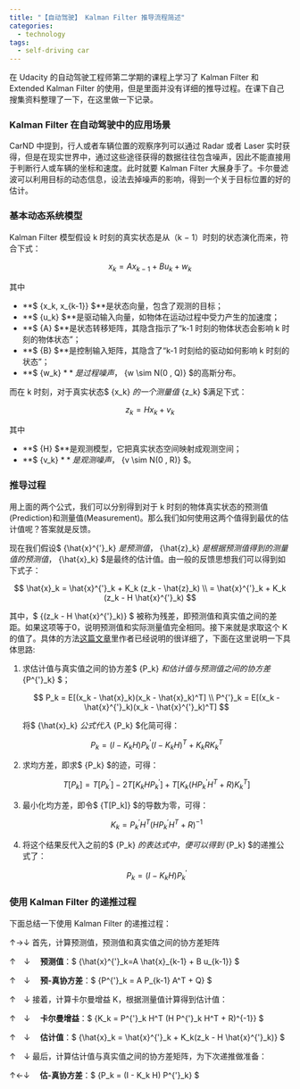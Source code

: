 ```yaml
---
title: "【自动驾驶】 Kalman Filter 推导流程简述"
categories:
  - technology
tags:
  - self-driving car
---
```


在 Udacity 的自动驾驶工程师第二学期的课程上学习了 Kalman Filter 和 Extended Kalman Filter 的使用，但是里面并没有详细的推导过程。在课下自己搜集资料整理了一下，在这里做一下记录。

### Kalman Filter 在自动驾驶中的应用场景

CarND 中提到，行人或者车辆位置的观察序列可以通过 Radar 或者 Laser 实时获得，但是在现实世界中，通过这些途径获得的数据往往包含噪声，因此不能直接用于判断行人或车辆的坐标和速度。此时就要 Kalman Filter 大展身手了。卡尔曼滤波可以利用目标的动态信息，设法去掉噪声的影响，得到一个关于目标位置的好的估计。

### 基本动态系统模型

Kalman Filter 模型假设 k 时刻的真实状态是从（k − 1）时刻的状态演化而来，符合下式：

$$
x_k = A x_{k-1} + B u_k + w_k
$$

其中

* **$ \{x_k, x_{k-1}\} $**是状态向量，包含了观测的目标；
* **$ \{u_k\} $**是驱动输入向量，如物体在运动过程中受力产生的加速度；
* **$ \{A\} $**是状态转移矩阵，其隐含指示了“k-1 时刻的物体状态会影响 k 时刻的物体状态”；
* **$ \{B\} $**是控制输入矩阵，其隐含了“k-1 时刻给的驱动如何影响 k 时刻的状态”；
* **$ \{w_k\} $**是过程噪声，$ \{w \sim N(0 , Q)\} $的高斯分布。

而在 k 时刻，对于真实状态$ \{x_k\} $的一个测量值$ \{z_k\} $满足下式：

$$
z_k = H x_k + v_k
$$

其中

* **$ \{H\} $**是观测模型，它把真实状态空间映射成观测空间；
* **$ \{v_k\} $**是观测噪声，$ \{v \sim N(0 , R)\} $。

### 推导过程

用上面的两个公式，我们可以分别得到对于 k 时刻的物体真实状态的预测值(Prediction)和测量值(Measurement)。那么我们如何使用这两个值得到最优的估计值呢？答案就是反馈。

现在我们假设$ \{\hat{x}^{\'}_k\} $是预测值，$ \{\hat{z}_k\} $是根据预测值得到的测量值的预测值，$ \{\hat{x}_k\} $是最终的估计值。由一般的反馈思想我们可以得到如下式子：

$$
\hat{x}_k = \hat{x}^{'}_k + K_k (z_k - \hat{z}_k) \\
= \hat{x}^{'}_k + K_k (z_k - H \hat{x}^{'}_k)
$$

其中，$ \{(z_k - H \hat{x}^{'}_k)\} $ 被称为残差，即预测值和真实值之间的差距。如果这项等于0，说明预测值和实际测量值完全相同。接下来就是求取这个 K 的值了。具体的方法[这篇文章](http://blog.csdn.net/heyijia0327/article/details/17487467)里作者已经说明的很详细了，下面在这里说明一下具体思路:

1. 求估计值与真实值之间的协方差$ \{P_k\} $和估计值与预测值之间的协方差$ \{P^{\'}_k\} $；

    $$
    P_k = E[(x_k - \hat{x}_k)(x_k - \hat{x}_k)^T] \\
    P^{'}_k = E[(x_k - \hat{x}^{'}_k)(x_k - \hat{x}^{'}_k)^T]
    $$

    将$ \{\hat{x}_k\} $公式代入$ \{P_k\} $化简可得：

    $$
    P_k = (I - K_k H) P^{'}_k (I - K_k H)^T + K_k R K^T_k
    $$

2. 求均方差，即求$ \{P_k\} $的迹，可得：

    $$
    T[P_k] = T[P^{'}_k] - 2T[K_k H P^{'}_k] + T[K_k (H P^{'}_k H^T + R) K^T_k]
    $$

3. 最小化均方差，即令$ \{T[P_k]\} $的导数为零，可得：

    $$
    K_k = P^{'}_k H^T (H P^{'}_k H^T + R)^{-1}
    $$

4. 将这个结果反代入之前的$ \{P_k\} $的表达式中，便可以得到$ \{P_k\} $的递推公式了：

    $$
    P_k = (I - K_k H) P^{'}_k
    $$

### 使用 Kalman Filter 的递推过程

下面总结一下使用 Kalman Filter 的递推过程：

↑→↓  首先，计算预测值，预测值和真实值之间的协方差矩阵

↑　↓  　**预测值**：$ \{\hat{x}^{\'}_k=A \hat{x}\_{k-1} + B u\_{k-1}\} $

↑　↓  　**预-真协方差**：$ \{P^{\'}_k = A P\_{k-1} A^T + Q\} $

↑　↓  接着，计算卡尔曼增益 K，根据测量值计算得到估计值：

↑　↓  　**卡尔曼增益**：$ \{K_k = P^{\'}\_k H^T (H P^{\'}\_k H^T + R)^{-1}\} $

↑　↓  　**估计值**：$ \{\hat{x}_k = \hat{x}^{\'}\_k + K\_k(z\_k - H \hat{x}^{\'}\_k)\} $

↑　↓  最后，计算估计值与真实值之间的协方差矩阵，为下次递推做准备：

↑←↓  　**估-真协方差**：$ \{P_k = (I - K\_k H) P^{\'}\_k\} $





